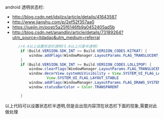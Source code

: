 android 透明状态栏:

- http://blog.csdn.net/jdsjlzx/article/details/41643587
- http://www.jianshu.com/p/2ef52f357aa0
- https://juejin.im/post/5a25f6146fb9a0452405ad5b
- http://blog.csdn.net/anandlin/article/details/73189264?utm_source=itdadao&utm_medium=referral


```java
      //4.4以上设置状态栏透明(5.0以上只是半透明)
       if (Build.VERSION.SDK_INT >= Build.VERSION_CODES.KITKAT) {
           window.addFlags(WindowManager.LayoutParams.FLAG_TRANSLUCENT_STATUS)
       }
       if (Build.VERSION.SDK_INT >= Build.VERSION_CODES.LOLLIPOP) {
           window.clearFlags(WindowManager.LayoutParams.FLAG_TRANSLUCENT_STATUS)
           window.decorView.systemUiVisibility = View.SYSTEM_UI_FLAG_LAYOUT_FULLSCREEN or
                   View.SYSTEM_UI_FLAG_LAYOUT_STABLE
           window.addFlags(WindowManager.LayoutParams.FLAG_DRAWS_SYSTEM_BAR_BACKGROUNDS)
           window.statusBarColor = Color.TRANSPARENT

       }
```
以上代码可以设置状态栏半透明,但是会出现内容顶在状态栏下面的现象,需要对此做处理
